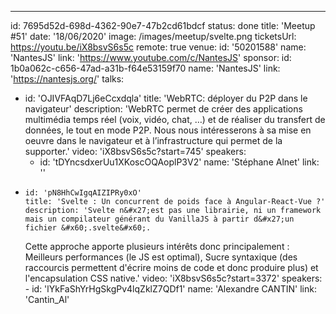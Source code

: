 ---

id: 7695d52d-698d-4362-90e7-47b2cd61bdcf
status: done
title: 'Meetup #51'
date: '18/06/2020'
image: /images/meetup/svelte.png
ticketsUrl: https://youtu.be/iX8bsvS6s5c
remote: true
venue:
id: '50201588'
name: 'NantesJS'
link: 'https://www.youtube.com/c/NantesJS'
sponsor:
id: 1b0a062c-c656-47ad-a31b-f64e53159f70
name: 'NantesJS'
link: 'https://nantesjs.org/'
talks:

- id: 'OJIVFAqD7Lj6eCcxdqla'
  title: 'WebRTC: déployer du P2P dans le navigateur'
  description: 'WebRTC permet de créer des applications multimédia temps réel (voix, vidéo, chat, …) et de réaliser du transfert de données, le tout en mode P2P. Nous nous intéresserons à sa mise en oeuvre dans le navigateur et à l’infrastructure qui permet de la supporter.'
  video: 'iX8bsvS6s5c?start=745'
  speakers:
    - id: 'tDYncsdxerUu1XKoscOQAoplP3V2'
      name: 'Stéphane Alnet'
      link: ''
-     id: 'pN8HhCwIgqAIZIPRy0xO'
      title: 'Svelte : Un concurrent de poids face à Angular-React-Vue ?'
      description: 'Svelte n&#x27;est pas une librairie, ni un framework mais un compilateur générant du VanillaJS à partir d&#x27;un fichier &#x60;.svelte&#x60;.
    Cette approche apporte plusieurs intérêts donc principalement : Meilleurs performances (le JS est optimal), Sucre syntaxique (des raccourcis permettent d&#x27;écrire moins de code et donc produire plus) et l&#x27;encapsulation CSS native.'
    video: 'iX8bsvS6s5c?start=3372'
    speakers: -
    id: 'lYkFaShYrHgSkgPv4lqZklZ7QDf1'
    name: 'Alexandre CANTIN'
    link: 'Cantin_Al'
